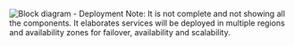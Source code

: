 ![Block diagram - Deployment](https://github.com/Anamika1911/ArchitecturalKatas/assets/6397314/a89325ac-820b-41f3-94f6-84f7b837a881)
Note: It is not complete and not showing all the components. It elaborates services will be deployed in multiple regions and availability zones for failover, availability and scalability. 
